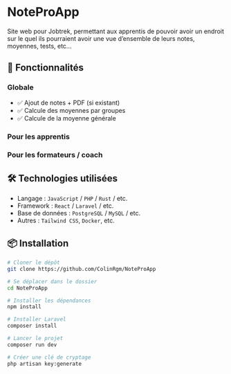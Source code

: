 # NoteProApp

Site web pour Jobtrek, permettant aux apprentis de pouvoir avoir un endroit sur le quel ils pourraient avoir une vue d’ensemble de leurs notes, moyennes, tests, etc…

## 🚀 Fonctionnalités
### Globale

- ✅ Ajout de notes + PDF (si existant)
- ✅ Calcule des moyennes par groupes
- ✅ Calcule de la moyenne générale

### Pour les apprentis

### Pour les formateurs / coach

## 🛠️ Technologies utilisées

- Langage : `JavaScript` / `PHP` / `Rust` / etc.
- Framework : `React` / `Laravel` / etc.
- Base de données : `PostgreSQL` / `MySQL` / etc.
- Autres : `Tailwind CSS`, `Docker`, etc.

## 📦 Installation

```bash
# Cloner le dépôt
git clone https://github.com/ColinRgm/NoteProApp

# Se déplacer dans le dossier
cd NoteProApp

# Installer les dépendances
npm install

# Installer Laravel
composer install

# Lancer le projet
composer run dev

# Créer une clé de cryptage
php artisan key:generate

```

